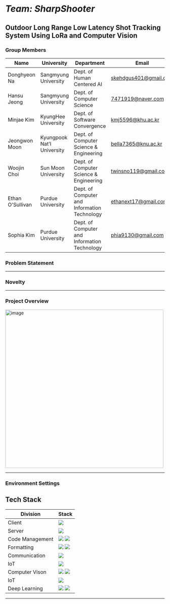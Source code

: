 # _Team: SharpShooter_

## **Outdoor Long Range Low Latency Shot Tracking System Using LoRa and Computer Vision**

### Group Members

| Name             | University                 | Department                                   | Email                 | Contact                           |
| ---------------- | -------------------------- | -------------------------------------------- | --------------------- | --------------------------------- |
| Donghyeon Na     | Sangmyung University       | Dept. of Human Centered AI                   | skehdgus401@gmail.com | https://github.com/xialGuri       |
| Hansu Jeong      | Sangmyung University       | Dept. of Computer Science                    | 7471919@naver.com     | https://github.com/8471919        |
| Minjae Kim       | KyungHee University        | Dept. of Software Convergence                | kmj5596@khu.ac.kr     | https://github.com/MinJaeKim2796  |
| Jeongwon Moon    | Kyungpook Nat’l University | Dept. of Computer Science & Engineering      | bella7365@knu.ac.kr   | https://github.com/gaarden        |
| Woojin Choi      | Sun Moon University        | Dept. of Computer Science & Engineering      | twinsno119@gmail.com  | https://github.com/woojin-choi518 |
| Ethan O'Sullivan | Purdue University          | Dept. of Computer and Information Technology | ethanext17@gmail.com  | https://github.com/ethanext       |
| Sophia Kim       | Purdue University          | Dept. of Computer and Information Technology | phia9130@gmail.com    | https://github.com/lee3155        |

### Problem Statement

---

### Novelty

---

### Project Overview

<img align="center" width="500" alt="image" src="https://user-images.githubusercontent.com/77319785/195912829-ede800aa-ab0d-4b4f-96e5-6b0785c0e531.png">

---

### Environment Settings

## Tech Stack
| Division        | Stack                                                                                                                                                                                                                                                                                           | 
| --------------- | ----------------------------------------------------------------------------------------------------------------------------------------------------------------------------------------------------------------------------------------------------------------------------------------------------------- |
| Client        | <img src="https://img.shields.io/badge/React-blue?style=social&logo=React&logoColor=white"/> |
| Server        | <img src="https://img.shields.io/badge/NodeJs-blue?style=social&logo=#339933&logoColor=white"/> |
| Code Management | <img src="https://img.shields.io/badge/git-F05032?style=for-the-badge&logo=git&logoColor=black"> <img src="https://img.shields.io/badge/github-181717?style=for-the-badge&logo=github&logoColor=white"> |
| Formatting       | <img src="https://img.shields.io/badge/prettier-F7B93E?style=for-the-badge&logo=prettier&logoColor=black"> <img src="https://img.shields.io/badge/EsLint-Black?style=social&logo=#4B32C3&logoColor=white"/> |
| Communication     | <img src="https://img.shields.io/badge/Lora-purple?style=social"/> |
| IoT         | <img src="https://img.shields.io/badge/Raspberry Pi-red?style=social&logo=#A22846&logoColor=white"/> |
| Computer Vison         | <img src="https://img.shields.io/badge/OpenCV-Green?style=social&logo=#5C3EE8&logoColor=white"/> <img src="https://img.shields.io/badge/Python-Blue?style=social&logo=#3776AB&logoColor=white"/> |
| IoT         | <img src="https://img.shields.io/badge/Raspberry Pi-red?style=social&logo=#A22846&logoColor=white"/> |
| Deep Learning         | <img src="https://img.shields.io/badge/Python-Blue?style=social&logo=#3776AB&logoColor=white"/> <img src="https://img.shields.io/badge/Pytorch-Gray?style=social&logo=#EE4C2C&logoColor=white"/>  |


---
